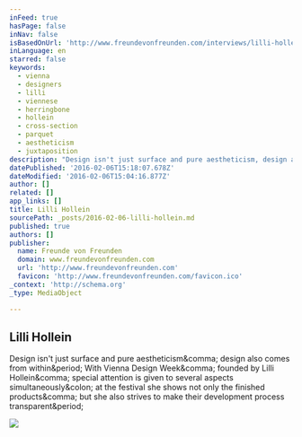 ```yaml
---
inFeed: true
hasPage: false
inNav: false
isBasedOnUrl: 'http://www.freundevonfreunden.com/interviews/lilli-hollein/#video'
inLanguage: en
starred: false
keywords:
  - vienna
  - designers
  - lilli
  - viennese
  - herringbone
  - hollein
  - cross-section
  - parquet
  - aestheticism
  - juxtaposition
description: "Design isn't just surface and pure aestheticism, design also comes from within. With Vienna Design Week, founded by Lilli Hollein, special attention is given to several aspects simultaneously: at the festival she shows not only the finished products, but she also strives to make their development process transparent."
datePublished: '2016-02-06T15:18:07.678Z'
dateModified: '2016-02-06T15:04:16.877Z'
author: []
related: []
app_links: []
title: Lilli Hollein
sourcePath: _posts/2016-02-06-lilli-hollein.md
published: true
authors: []
publisher:
  name: Freunde von Freunden
  domain: www.freundevonfreunden.com
  url: 'http://www.freundevonfreunden.com'
  favicon: 'http://www.freundevonfreunden.com/favicon.ico'
_context: 'http://schema.org'
_type: MediaObject

---
```

<article style=""><h1>Lilli Hollein</h1><p>Design isn't just surface and pure aestheticism&amp;comma; design also comes from within&amp;period; With Vienna Design Week&amp;comma; founded by Lilli Hollein&amp;comma; special attention is given to several aspects simultaneously&amp;colon; at the festival she shows not only the finished products&amp;comma; but she also strives to make their development process transparent&amp;period;</p><img src="http://www.freundevonfreunden.com/wp-content/uploads/lilli-hollein/freunde-von-freunden-Lilli-Hollein-129-923x692.jpg" /></article>